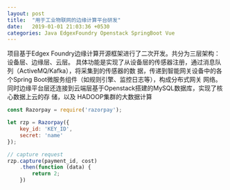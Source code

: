```yaml
---
layout: post
title:  "用于工业物联网的边缘计算平台研发"
date:   2019-01-01 21:03:36 +0530
categories: Java EdgexFoundry Openstack SpringBoot Vue
---
```

项目基于Edgex Foundry边缘计算开源框架进行了二次开发。共分为三层架构：设备层、边缘层、云层。 具体功能是实现了从设备层的传感器注册，通过消息队列（ActiveMQ/Kafka），将采集到的传感器的数 据，传递到智能网关设备中的各个Spring Boot微服务组件（如规则引擎、监控日志等），构成分布式网关 网络。同时边缘平台层还连接到云端层基于Openstack搭建的MySQL数据库，实现了核心数据上云的存 储，以及 HADOOP集群的大数据计算

```javascript
const Razorpay = require('razorpay');

let rzp = Razorpay({
	key_id: 'KEY_ID',
	secret: 'name'
});

// capture request
rzp.capture(payment_id, cost)
	.then(function (data) {
		return 2;
	})
```
